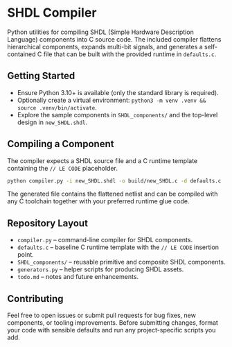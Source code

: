 # SHDL Compiler

Python utilities for compiling SHDL (Simple Hardware Description Language) components into C source code. The included compiler flattens hierarchical components, expands multi-bit signals, and generates a self-contained C file that can be built with the provided runtime in `defaults.c`.

## Getting Started
- Ensure Python 3.10+ is available (only the standard library is required).
- Optionally create a virtual environment: `python3 -m venv .venv && source .venv/bin/activate`.
- Explore the sample components in `SHDL_components/` and the top-level design in `new_SHDL.shdl`.

## Compiling a Component
The compiler expects a SHDL source file and a C runtime template containing the `// LE CODE` placeholder.

```bash
python compiler.py -i new_SHDL.shdl -o build/new_SHDL.c -d defaults.c
```

The generated file contains the flattened netlist and can be compiled with any C toolchain together with your preferred runtime glue code.

## Repository Layout
- `compiler.py` – command-line compiler for SHDL components.
- `defaults.c` – baseline C runtime template with the `// LE CODE` insertion point.
- `SHDL_components/` – reusable primitive and composite SHDL components.
- `generators.py` – helper scripts for producing SHDL assets.
- `todo.md` – notes and future enhancements.

## Contributing
Feel free to open issues or submit pull requests for bug fixes, new components, or tooling improvements. Before submitting changes, format your code with sensible defaults and run any project-specific scripts you add.
